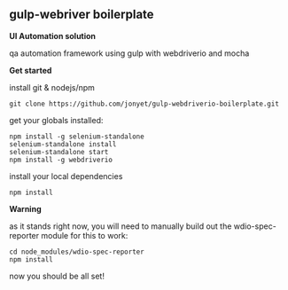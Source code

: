 ## gulp-webriver boilerplate
**UI Automation solution**

qa automation framework using gulp with webdriverio and mocha

**Get started**

install git & nodejs/npm

```
git clone https://github.com/jonyet/gulp-webdriverio-boilerplate.git
```

get your globals installed:

```
npm install -g selenium-standalone
selenium-standalone install
selenium-standalone start
npm install -g webdriverio
```
install your local dependencies

```
npm install
```

**Warning**

as it stands right now, you will need to manually build out the wdio-spec-reporter module for this to work:

```
cd node_modules/wdio-spec-reporter
npm install
```
now you should be all set!
